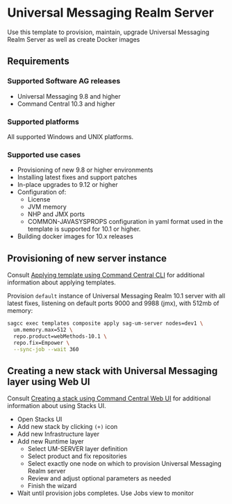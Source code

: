 <!--
 Copyright (c) 2011-2019 Software AG, Darmstadt, Germany and/or Software AG USA Inc., Reston, VA, USA, and/or its subsidiaries and/or its affiliates and/or their licensors.

 SPDX-License-Identifier: Apache-2.0

   Licensed under the Apache License, Version 2.0 (the "License");
   you may not use this file except in compliance with the License.
   You may obtain a copy of the License at

       http://www.apache.org/licenses/LICENSE-2.0

   Unless required by applicable law or agreed to in writing, software
   distributed under the License is distributed on an "AS IS" BASIS,
   WITHOUT WARRANTIES OR CONDITIONS OF ANY KIND, either express or implied.
   See the License for the specific language governing permissions and
   limitations under the License.
-->

# Universal Messaging Realm Server

Use this template to provision, maintain, upgrade Universal Messaging Realm Server
as well as create Docker images

## Requirements

### Supported Software AG releases

* Universal Messaging 9.8 and higher
* Command Central 10.3 and higher

### Supported platforms

All supported Windows and UNIX platforms.

### Supported use cases

* Provisioning of new 9.8 or higher environments
* Installing latest fixes and support patches
* In-place upgrades to 9.12 or higher
* Configuration of:
  * License
  * JVM memory
  * NHP and JMX ports
  * COMMON-JAVASYSPROPS configuration in yaml format used in the template is supported for 10.1 or higher. 
* Building docker images for 10.x releases

## Provisioning of new server instance

Consult [Applying template using Command Central CLI](https://github.com/SoftwareAG/sagdevops-templates/wiki/Using-default-templates#applying-template-using-command-central-cli) for additional information about applying templates.

Provision `default` instance of Universal Messaging Realm 10.1 server with all latest fixes,
listening on default ports 9000 and 9988 (jmx), with 512mb of memory:

```bash
sagcc exec templates composite apply sag-um-server nodes=dev1 \
  um.memory.max=512 \
  repo.product=webMethods-10.1 \
  repo.fix=Empower \
  --sync-job --wait 360
```

## Creating a new stack with Universal Messaging layer using Web UI

Consult [Creating a stack using Command Central Web UI](https://github.com/SoftwareAG/sagdevops-templates/wiki/Using-default-templates#creating-a-new-stack-using-web-ui)
for additional information about using Stacks UI.

* Open Stacks UI
* Add new stack by clicking `(+)` icon
* Add new Infrastructure layer
* Add new Runtime layer
  * Select UM-SERVER layer definition
  * Select product and fix repositories
  * Select exactly one node on which to provision Universal Messaging Realm server
  * Review and adjust optional parameters as needed
  * Finish the wizard
* Wait until provision jobs completes. Use Jobs view to monitor
